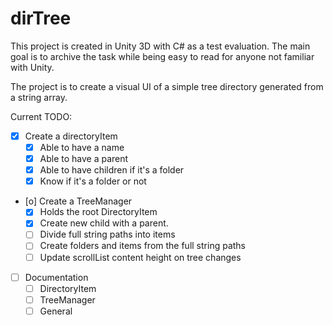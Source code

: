 
# dirTree

This project is created in Unity 3D with C# as a test evaluation.
The main goal is to archive the task while being easy to read for anyone not familiar with Unity.

The project is to create a visual UI of a simple tree directory generated from a string array.

Current TODO:
 - [X] Create a directoryItem
   - [X] Able to have a name
   - [X] Able to have a parent
   - [X] Able to have children if it's a folder
   - [X] Know if it's a folder or not
 - [o] Create a TreeManager
   - [X] Holds the root DirectoryItem
   - [X] Create new child with a parent.
   - [ ] Divide full string paths into items
   - [ ] Create folders and items from the full string paths
   - [ ] Update scrollList content height on tree changes
 - [ ] Documentation
   - [ ] DirectoryItem
   - [ ] TreeManager
   - [ ] General
